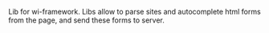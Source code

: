 Lib for wi-framework.
Libs allow to parse sites and autocomplete html forms from the page, and send these forms to server.